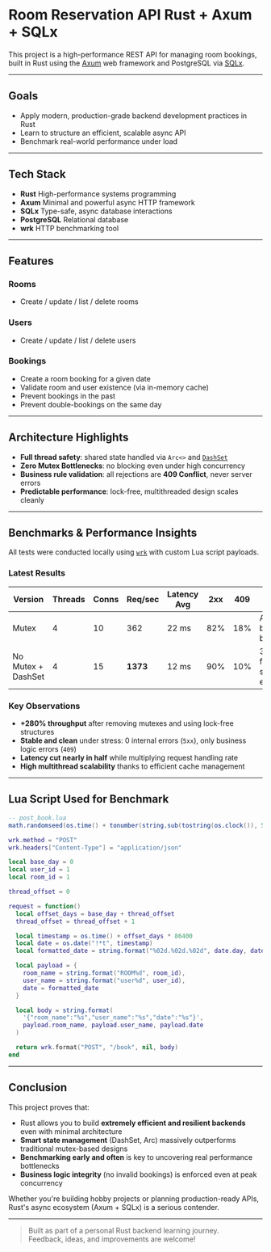 # Room Reservation API Rust + Axum + SQLx

This project is a high-performance REST API for managing room bookings, built in Rust using the [Axum](https://github.com/tokio-rs/axum) web framework and PostgreSQL via [SQLx](https://github.com/launchbadge/sqlx).

---

## Goals

- Apply modern, production-grade backend development practices in Rust
- Learn to structure an efficient, scalable async API
- Benchmark real-world performance under load

---

## Tech Stack

- **Rust**  High-performance systems programming
- **Axum**  Minimal and powerful async HTTP framework
- **SQLx**  Type-safe, async database interactions
- **PostgreSQL**  Relational database
- **wrk**  HTTP benchmarking tool

---

## Features

### Rooms
- Create / update / list / delete rooms

### Users
- Create / update / list / delete users

### Bookings
- Create a room booking for a given date
- Validate room and user existence (via in-memory cache)
- Prevent bookings in the past
- Prevent double-bookings on the same day

---

## Architecture Highlights

- **Full thread safety**: shared state handled via `Arc<>` and [`DashSet`](https://docs.rs/dashmap/latest/dashmap/struct.DashSet.html)
- **Zero Mutex Bottlenecks**: no blocking even under high concurrency
- **Business rule validation**: all rejections are **409 Conflict**, never server errors
- **Predictable performance**: lock-free, multithreaded design scales cleanly

---

## Benchmarks & Performance Insights

All tests were conducted locally using [`wrk`](https://github.com/wg/wrk) with custom Lua script payloads.

### Latest Results

| Version | Threads | Conns | Req/sec | Latency Avg | 2xx | 409 | Notes |
|---------|---------|-------|---------|-------------|-----|-----|-------|
| Mutex   | 4       | 10    | 362     | 22 ms       | 82% | 18% | Acceptable but limited by locking |
| No Mutex + DashSet | 4 | 15 | **1373** | 12 ms | 90% | 10% | 3.7x faster, no server errors |

### Key Observations

- **+280% throughput** after removing mutexes and using lock-free structures
- **Stable and clean** under stress: 0 internal errors (`5xx`), only business logic errors (`409`)
- **Latency cut nearly in half** while multiplying request handling rate
- **High multithread scalability** thanks to efficient cache management

---

## Lua Script Used for Benchmark

```lua
-- post_book.lua
math.randomseed(os.time() + tonumber(string.sub(tostring(os.clock()), 5)))

wrk.method = "POST"
wrk.headers["Content-Type"] = "application/json"

local base_day = 0
local user_id = 1
local room_id = 1

thread_offset = 0

request = function()
  local offset_days = base_day + thread_offset
  thread_offset = thread_offset + 1

  local timestamp = os.time() + offset_days * 86400
  local date = os.date("!*t", timestamp)
  local formatted_date = string.format("%02d.%02d.%02d", date.day, date.month, date.year % 100)

  local payload = {
    room_name = string.format("ROOM%d", room_id),
    user_name = string.format("user%d", user_id),
    date = formatted_date
  }

  local body = string.format(
    '{"room_name":"%s","user_name":"%s","date":"%s"}',
    payload.room_name, payload.user_name, payload.date
  )

  return wrk.format("POST", "/book", nil, body)
end
```

---

## Conclusion

This project proves that:

- Rust allows you to build **extremely efficient and resilient backends** even with minimal architecture
- **Smart state management** (DashSet, Arc) massively outperforms traditional mutex-based designs
- **Benchmarking early and often** is key to uncovering real performance bottlenecks
- **Business logic integrity** (no invalid bookings) is enforced even at peak concurrency

Whether you're building hobby projects or planning production-ready APIs, Rust's async ecosystem (Axum + SQLx) is a serious contender. 

---

> Built as part of a personal Rust backend learning journey.  
> Feedback, ideas, and improvements are welcome!